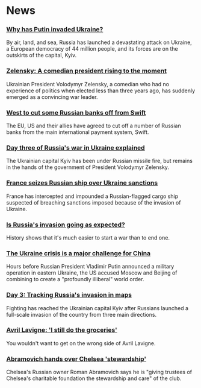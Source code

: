 # News
### [Why has Putin invaded Ukraine?](https://www.bbc.com/news/world-europe-56720589)
By air, land, and sea, Russia has launched a devastating attack on Ukraine, a European democracy of 44 million people, and its forces are on the outskirts of the capital, Kyiv. 
### [Zelensky: A comedian president rising to the moment](https://www.bbc.com/news/world-europe-59667938)
Ukrainian President Volodymyr Zelensky, a comedian who had no experience of politics when elected less than three years ago, has suddenly emerged as a convincing war leader.
### [West to cut some Russian banks off from Swift](https://www.bbc.com/news/world-60542433)
The EU, US and their allies have agreed to cut off a number of Russian banks from the main international payment system, Swift.
### [Day three of Russia's war in Ukraine explained](https://www.bbc.com/news/world-europe-60541882)
The Ukrainian capital Kyiv has been under Russian missile fire, but remains in the hands of the government of President Volodymyr Zelensky. 
### [France seizes Russian ship over Ukraine sanctions](https://www.bbc.com/news/world-europe-60539119)
France has intercepted and impounded a Russian-flagged cargo ship suspected of breaching sanctions imposed because of the invasion of Ukraine. 
### [Is Russia's invasion going as expected?](https://www.bbc.com/news/world-europe-60539113)
History shows that it's much easier to start a war than to end one. 
### [The Ukraine crisis is a major challenge for China](https://www.bbc.com/news/world-asia-china-60492134)
Hours before Russian President Vladimir Putin announced a military operation in eastern Ukraine, the US accused Moscow and Beijing of combining to create a "profoundly illiberal" world order. 
### [Day 3: Tracking Russia's invasion in maps](https://www.bbc.com/news/world-europe-60506682)
Fighting has reached the Ukrainian capital Kyiv after Russians launched a full-scale invasion of the country from three main directions.
### [Avril Lavigne: 'I still do the groceries'](https://www.bbc.com/news/entertainment-arts-60496710)
You wouldn't want to get on the wrong side of Avril Lavigne.
### [Abramovich hands over Chelsea 'stewardship'](https://www.bbc.com/sport/football/60540278)
Chelsea's Russian owner Roman Abramovich says he is "giving trustees of Chelsea's charitable foundation the stewardship and care" of the club. 
